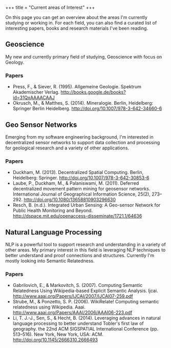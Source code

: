 +++
title = "Current areas of Interest"
+++

On this page you can get an overview about the areas I'm currently studying or working in. For each field, you can also find a curated list of interesting papers, books and research materials I've been reading.

## Geoscience

My new and currently primary field of studying, Geoscience with focus on Geology.

### Papers

* Press, F., & Siever, R. (1995). Allgemeine Geologie. Spektrum Akademischer Verlag. http://books.google.de/books?id=31QxAAAACAAJ
* Okrusch, M., & Matthes, S. (2014). Mineralogie. Berlin, Heidelberg: Springer Berlin Heidelberg. http://doi.org/10.1007/978-3-642-34660-6

## Geo Sensor Networks

Emerging from my software engineering background, I'm interested in decentralized sensor networks to support data collection and processing for geological research and a variety of other applications.

### Papers

* Duckham, M. (2013). Decentralized Spatial Computing. Berlin, Heidelberg: Springer. http://doi.org/10.1007/978-3-642-30853-6
* Laube, P., Duckham, M., & Palaniswami, M. (2011). Deferred decentralized movement pattern mining for geosensor networks. International Journal of Geographical Information Science, 25(2), 273–292. http://doi.org/10.1080/13658810903296630
* Resch, B. (n.d.). Integrated Urban Sensing: A Geo-sensor Network for Public Health Monitoring and Beyond. http://dspace.mit.edu/openaccess-disseminate/1721.1/64636

## Natural Language Processing

NLP is a powerful tool to support research and understanding in a variety of other areas. My primary interest in this field is leveraging NLP techniques to better understand and proof connections and structures. Currently I'm mostly looking into Semantic Relatedness.
 
### Papers

* Gabrilovich, E., & Markovitch, S. (2007). Computing Semantic Relatedness Using Wikipedia-based Explicit Semantic Analysis. Ijcai. http://www.aaai.org/Papers/IJCAI/2007/IJCAI07-259.pdf
* Strube, M., & Ponzetto, S. P. (2006). WikiRelate! Computing semantic relatedness using Wikipedia. Aaai. http://www.aaai.org/Papers/AAAI/2006/AAAI06-223.pdf
* Li, T. J.-J., Sen, S., & Hecht, B. (2014). Leveraging advances in natural language processing to better understand Tobler's first law of geography. the 22nd ACM SIGSPATIAL International Conference (pp. 513–516). New York, New York, USA: ACM. http://doi.org/10.1145/2666310.2666493